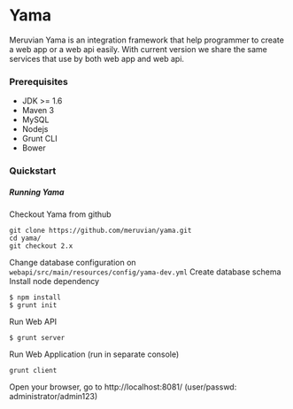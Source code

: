 Yama
====

Meruvian Yama is an integration framework that help programmer to create a web app or a web api easily. With current version we share the same services that use by both web app and web api.

### Prerequisites
* JDK >= 1.6
* Maven 3
* MySQL
* Nodejs
* Grunt CLI
* Bower

### Quickstart
##### Running Yama
Checkout Yama from github
``` 
git clone https://github.com/meruvian/yama.git
cd yama/
git checkout 2.x
```
Change database configuration on `` webapi/src/main/resources/config/yama-dev.yml ``
Create database schema
Install node dependency
```
$ npm install
$ grunt init
```
Run Web API
```
$ grunt server
```
Run Web Application (run in separate console)
```
grunt client
```
Open your browser, go to http://localhost:8081/ (user/passwd: administrator/admin123)

